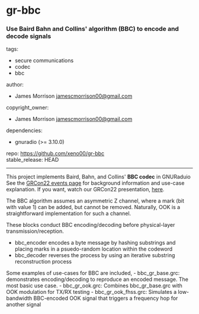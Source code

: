 # gr-bbc  
### Use Baird Bahn and Collins' algorithm (BBC) to encode and decode signals
tags:    
  - secure communications   
  - codec   
  - bbc   
  
author:    
  - James Morrison <jamescmorrison00@gmail.com>  

copyright_owner:  
  - James Morrison <jamescmorrison00@gmail.com>  

dependencies:   
  - gnuradio (>= 3.10.0)  

repo: https://github.com/xeno00/gr-bbc   
stable_release: HEAD    
 
---


This project implements Baird, Bahn, and Collins' **BBC codec** in GNURaduio
See the [GRCon22 events page](https://events.gnuradio.org/event/18/contributions/278/) for background information and use-case explanation.
If you want, watch our GRCon22 presentation, [here](https://youtu.be/I3QmZwdsavE&t=7h38m45s).

The BBC algorithm assumes an asymmetric Z channel, where a mark (bit with value 1) can be added, but cannot be removed. Naturally, OOK is a straightforward implementation for such a channel. 

These blocks conduct BBC encoding/decoding before physical-layer transmission/reception. 

* bbc_encoder encodes a byte message by hashing substrings and placing marks in a psuedo-random location within the codeword
* bbc_decoder reverses the process by using an iterative substring reconstruction process


Some examples of use-cases for BBC are included,
    - bbc_gr_base.grc:     demonstrates encoding/decoding to reproduce an encoded message.
                           The most basic use case.
    - bbc_gr_ook.grc:      Combines bbc_gr_base.grc with OOK modulation for TX/RX testing
    - bbc_gr_ook_fhss.grc: Simulates a low-bandwidth BBC-encoded OOK signal that triggers a 
                           frequency hop for another signal
